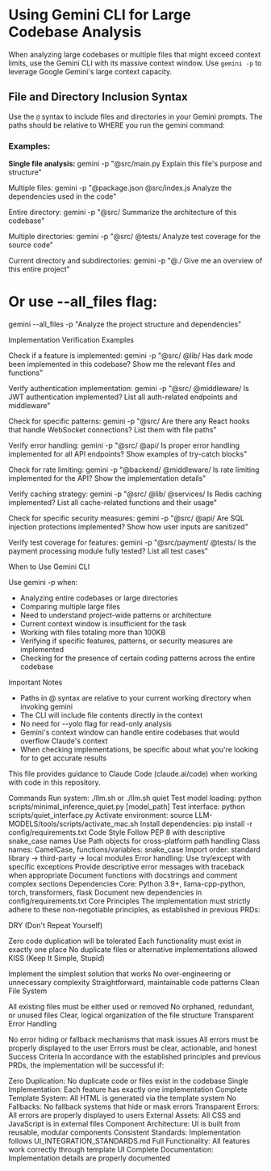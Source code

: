 # Using Gemini CLI for Large Codebase Analysis

When analyzing large codebases or multiple files that might exceed context limits, use the Gemini CLI with its massive
context window. Use `gemini -p` to leverage Google Gemini's large context capacity.

## File and Directory Inclusion Syntax

Use the `@` syntax to include files and directories in your Gemini prompts. The paths should be relative to WHERE you run the
  gemini command:

### Examples:

**Single file analysis:**
gemini -p "@src/main.py Explain this file's purpose and structure"

Multiple files:
gemini -p "@package.json @src/index.js Analyze the dependencies used in the code"

Entire directory:
gemini -p "@src/ Summarize the architecture of this codebase"

Multiple directories:
gemini -p "@src/ @tests/ Analyze test coverage for the source code"

Current directory and subdirectories:
gemini -p "@./ Give me an overview of this entire project"

# Or use --all_files flag:
gemini --all_files -p "Analyze the project structure and dependencies"

Implementation Verification Examples

Check if a feature is implemented:
gemini -p "@src/ @lib/ Has dark mode been implemented in this codebase? Show me the relevant files and functions"

Verify authentication implementation:
gemini -p "@src/ @middleware/ Is JWT authentication implemented? List all auth-related endpoints and middleware"

Check for specific patterns:
gemini -p "@src/ Are there any React hooks that handle WebSocket connections? List them with file paths"

Verify error handling:
gemini -p "@src/ @api/ Is proper error handling implemented for all API endpoints? Show examples of try-catch blocks"

Check for rate limiting:
gemini -p "@backend/ @middleware/ Is rate limiting implemented for the API? Show the implementation details"

Verify caching strategy:
gemini -p "@src/ @lib/ @services/ Is Redis caching implemented? List all cache-related functions and their usage"

Check for specific security measures:
gemini -p "@src/ @api/ Are SQL injection protections implemented? Show how user inputs are sanitized"

Verify test coverage for features:
gemini -p "@src/payment/ @tests/ Is the payment processing module fully tested? List all test cases"

When to Use Gemini CLI

Use gemini -p when:
- Analyzing entire codebases or large directories
- Comparing multiple large files
- Need to understand project-wide patterns or architecture
- Current context window is insufficient for the task
- Working with files totaling more than 100KB
- Verifying if specific features, patterns, or security measures are implemented
- Checking for the presence of certain coding patterns across the entire codebase

Important Notes

- Paths in @ syntax are relative to your current working directory when invoking gemini
- The CLI will include file contents directly in the context
- No need for --yolo flag for read-only analysis
- Gemini's context window can handle entire codebases that would overflow Claude's context
- When checking implementations, be specific about what you're looking for to get accurate results

This file provides guidance to Claude Code (claude.ai/code) when working with code in this repository.

Commands
Run system: ./llm.sh or ./llm.sh quiet
Test model loading: python scripts/minimal_inference_quiet.py [model_path]
Test interface: python scripts/quiet_interface.py
Activate environment: source LLM-MODELS/tools/scripts/activate_mac.sh
Install dependencies: pip install -r config/requirements.txt
Code Style
Follow PEP 8 with descriptive snake_case names
Use Path objects for cross-platform path handling
Class names: CamelCase, functions/variables: snake_case
Import order: standard library → third-party → local modules
Error handling: Use try/except with specific exceptions
Provide descriptive error messages with traceback when appropriate
Document functions with docstrings and comment complex sections
Dependencies
Core: Python 3.9+, llama-cpp-python, torch, transformers, flask
Document new dependencies in config/requirements.txt
Core Principles
The implementation must strictly adhere to these non-negotiable principles, as established in previous PRDs:

DRY (Don't Repeat Yourself)

Zero code duplication will be tolerated
Each functionality must exist in exactly one place
No duplicate files or alternative implementations allowed
KISS (Keep It Simple, Stupid)

Implement the simplest solution that works
No over-engineering or unnecessary complexity
Straightforward, maintainable code patterns
Clean File System

All existing files must be either used or removed
No orphaned, redundant, or unused files
Clear, logical organization of the file structure
Transparent Error Handling

No error hiding or fallback mechanisms that mask issues
All errors must be properly displayed to the user
Errors must be clear, actionable, and honest
Success Criteria
In accordance with the established principles and previous PRDs, the implementation will be successful if:

Zero Duplication: No duplicate code or files exist in the codebase
Single Implementation: Each feature has exactly one implementation
Complete Template System: All HTML is generated via the template system
No Fallbacks: No fallback systems that hide or mask errors
Transparent Errors: All errors are properly displayed to users
External Assets: All CSS and JavaScript is in external files
Component Architecture: UI is built from reusable, modular components
Consistent Standards: Implementation follows UI_INTEGRATION_STANDARDS.md
Full Functionality: All features work correctly through template UI
Complete Documentation: Implementation details are properly documented
